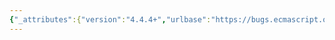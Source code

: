 ```yaml
---
{"_attributes":{"version":"4.4.4+","urlbase":"https://bugs.ecmascript.org/","maintainer":"dherman@mozilla.com"},"bug":{"bug_id":2332,"creation_ts":"2013-11-21 03:52:00 -0800","short_desc":"15.2.1: Missing updates from ScriptItemList to StatementList","delta_ts":"2014-05-14 16:16:44 -0700","product":"Draft for 6th Edition","component":"editorial issue","version":"Rev 21: November 8, 2013 Draft","rep_platform":"All","op_sys":"All","bug_status":"RESOLVED","resolution":"FIXED","priority":"Normal","bug_severity":"normal","everconfirmed":true,"reporter":{"uid":"andrebargull","name":"André Bargull"},"assigned_to":{"uid":"allen","name":"Allen Wirfs-Brock"},"long_desc":[{"commentid":6855,"comment_count":0,"who":{"uid":"andrebargull","name":"André Bargull"},"bug_when":"2013-11-21 03:52:33 -0800","thetext":"15.2.1  Static Semantics: Early Errors:\n\nUpdate the two remaining \"ScriptItemList\" to \"StatementList\"."}]}}
---
```

